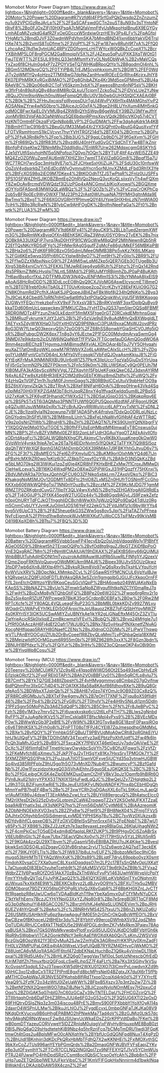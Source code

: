 Momobot Motor Power Diagram
https://www.draw.io/?lightbox=1&highlight=0000ff&edit=_blank&layers=1&nav=1&title=Momobot%20Motor%20Power%20Diagram#R7Vzfd6I4FP5rfGxPQkDwsdp2ZnZnzumZnu1u92VPClGzReJArLp%2F%2FSaSCAFswdGCTn2puST8uN93v3sTYntoNFt9ivF8%2Bo0FJOxZIFj10HXPsqA7cMQfaVmnFtfyUsMkpoHqlBnu6X9EGYGyLmhAEqMjZyzkdG4afRZFxOeGDccxW5rdxiw0rzrHE1Iy3Ps4LFv%2FpAGfplYHgMz%2BmdDJVF3Z0wdmWPdVhmSKA7bMmdBND41ixnj6bbYakVD6TrslHXe74%2Bj2vmIS8ToDfme%2F3VoPf%2F%2Fw187wjy8Ruhl9f7xA%2FfQ0LzhcqAe27Ad1w3ytnUAC4RPVZDGfsgmLcHiTWYcxW0QBkZcCopX1%2BcrYXBihMP5LOF8rgPGCM2Ga8lmojpIV5X%2FJ4Zeuo5qPuUPXK3XqTWOtG1FwJTEWTT%2FESUL91HhLQ33ehMfsmYxYyOLNs6DbWyA%2B2yMaVCQsYxZxo6f8CHuIn0g4xP7zZPOYVSeTQ7WHKqBRpoQtYp%2B8godmOI4nhL%2BGm512lMDkrqCQ%2F0TYjPB4LTrEJMScvphkxiomJtt%2BGW%2FEF0WdJjTy2qWM1YQy4oHzo2T7MX8wG7dpNeZanlHvwIROEcEGrRIhx4KcjrxJhIY8EK07ElPhMRKXyRGxiBjMAO%2FDg8GhibAZKp4Kr3Md5oxGPMmd%2BU4aRAeV8C%2BQo06p8j2CToFV6Skzjm3vbX%2FaweosBhzn6nNP5sV%2BKHw3fIrFt4n89pXgQBy48qn8M8RcQLkuUTcjpmTZcko5uZ%2FjDVxLUe2YJNwJ8QuJOVm9isnWech0nuWqeFpmpQfUBcU0V3b0wbGUHXStQICXAEAj0BFC%2B0k%2B%2FHnJlxcqisFplRyopsDUrTgUl4WvPVX6H1lx4MAMGhsYivP2AOSANwZYrw4wNS0brp%2BAjceJcG0xFA%2Bge2iH8LUYnXum4IMH5nkGodM0CBFwrXaiEL0VVMUBg4ZRWBjQYhSWgvB6geWoEY39BZU3MYwJfhYJonMVBtIi3VqFAb3OaNhWjoz5QE6bdsnRPmsXpyVQdk2B6jcVKOg57j4CVTHzKNTOmtn6FOkzqlFVQnN8pbBLVP%2FGuIDMAt%2FFw3dgAgKdrk1A4KB78iBmIH1TIpC916rB%2BeuGU1M33Ma64Xr2YXSjQPnt0v4butG4QuoXyxfYjfLFOTVRsmHromS1IkCVcyyr7hyrYVHTRGf214d%2BTX04%2BOrmz%2BGPuoP%2FfvA3Rn8kPh%2Fop%2Bjb3UG%2F9gqLCb9bD%2F9fGeXym%2FGHm%2FtR69lQv%2BfR83fU%2Bvzd6U40nHYudGvGCYSdChTY7w4BTjkZnir8bnfgP4VseKIw27BNmM9xZ0ddIljdIoJ7EnWR7Urw262MdqxcgmG8SKYhSZJe1dYUtfjSsjvhoHN15q5NPqfozi7Q0yo7tOQn%2BYTUF4ItF4zvWEI5ZZE49MQ4ZzOZGfWuZqmFAU6mW7XHIZ3Irr7wmlTT4ViIZq6GGm8%2Bpqf15a7UWC7TRCH7wvSqc3mHs9VE7jq%2FJCHxeSxHXiZiJA7%2FSdU30c10nfswWOqZoV4vdsqrkbZTxhEdDcdWlyOymnubYncn5orNUnvXZMdLzFbd3Rh1X3Yed%2BtFcXOS98q2iEO9M7DKex4%2BtKOOdhTfZJSTwPtqR%2Fnlz0UJSPFs3PS1OSFW4ZfHSJlKOBZBmtEg2OhRVQo2NeoQ3vcKoQLsiixsVyTh4wFQXmY8ZwDcAv8rcmdVDWQdzf3l2UzPGp4xANCGmvLbIKioXyowsI%2BGQXmedOYYoI5FASpn83MWIQQLaWBQz%2F%2FQOZb%2Fy%2FvCzjsCrOKPhCp2ob5vBFRp0Ec9WyOWXFTMJ23Ph22rAst0WUhuajNA7f9YMH3gItnMda9EBwTmq%2BxgT%2F66XGOVGRHYfPImveQ0Y4IUYpjeSHXHlnLzN7imWIA007cjHi%2B9o3RcRwN%2B1ybCw9AHFOgDK%2BnjlfnjNeePaGa%2Ft0%2Bnwtk%2FLUA3%2FwM%3D

Momobot Power Diagram
https://www.draw.io/?lightbox=1&highlight=0000ff&edit=_blank&layers=1&nav=1&title=Momobot%20Power%20Diagram#R7V1td6K6Fv41%2FdguCK9%2BLLbTued2erqmXWfm3G%2BpRmWKxBvjqOfXn4BEhKSKCiRaZ3WtgU0SYO9nv2TvEK%2Bs7njxQOBk9A33UXQFjP7iyrq7AsD0HYP9l1CWGcWwM8qQhP2MlhNewn8Qb5hRZ2EfTQsNKcYRDSdFYg%2FHMerRAg0SgufFZgMcFe86gUMkEF56MBKpP8I%2BHa2o6%2FdK6F9ROBzxO5tGdmUMeeOMMB3BPp5vkKz7K6tLMKaro%2FGii6KEe5wvq35fPri6fjCCYlqlw8h9eO7%2Fmt9H%2Fv0iIo%2BR9%2FU%2Ff1wDZzXMbxjNsjcG9l%2FZA9Ml5wLqM6Zkp5jQER7iGEb3OTUgeBb3UXIrg53lbR4xnjCiyYi%2FEKXLTMJwRjEjjeg4yq6iRUh%2Fbhz%2FnQx142Rnd4ts5PRkmZ1MKcHvqIsjTNLntL58Mdi%2F9RUuMYtRBjimhZbJP0aP4BuKAth7H6avIBss6crfXsL2jDTFM9JDW3jN4QvJENFtMlm1S3i%2BcYNMqA8IjxElS9aAoAjS8HcRqDDD%2B3DdLocEO8hQsQ9CXJVoMG6AswEIcyscmETI8meOm%2BT0781rebf0rAijTbA0L2TT0UvKnlope2cqZVcrKZtyY28EkFKUjO9G7G2CN8KOhsmRd2PcfhXJAlaKSJiPQopeJjBl4ZwFBkWpf8j234hQtNjKp%2Byq37nJ9CeLK4Cbedl57qRN7nlHGw6at6tfg3xtPOlaQQrqkWvLVgU5FW8KKqqgpZUGWvYFEQciYrekzbpFnXV9xiF7lrXxsV3B%2BnRKVmWF3qxfDplbQuByo9kkaTDd606mUcLgaswckev3PMKUCZbsJYyHTDyJQS37gm5IerOQSq8FBMF3RDR0IMDTz4PYzunZhk0LkEdznY5fmMX5Ftge0rGTZ0RCxkdEMtrhnsGqai%2BMRuzFvkrumkYJitY2Jd%2Bj%2Fy5zVJe9sE9y8uAdMHvQxBXWpgIdLTTAEYyx5ZdyWWXHaO7o0YxjtH0VQD9P6NknCj3PUAI9xxaCMsWJ2ovdPRz8oG3DW7fLtwQ03keoxyQSh72pGO9%2FZ68hSS8pnwbYGiaSHCVOJtfq5jOxR%2BjpPubgcDW2K6px7Tn8g3yY6JEctw2P1FGC00MdydmArvaSwmGg43NMDjl7e9jkdzrb2jcDUW6jNQiaNIdtTfFPVQx7FTGcgefauDGAmQGodWO6A9mm4ezo8lEChz8THgymqJnMjBimsdMXylALXDhOAqr4bTpJ7VY5OHvqahiwuXaZ17atOmBzgWKLoqwM7lR1WbVXZo6LsAWteCAIxSLcH%2B%2FvZDqgo1YUdMIFynVCp1VD64nLXrMYs0VFcqsqkl7VbFdQJOvaAsmKkjuJ8%2FiGKYtEgKFrMsA3tNMiNRXBU9Uir6oW1Z57PkrK3llpUccrTgzVa5GjuDx5YlrUqahFjl5rGz1xrmN2Pk2BZFP0knm%2Fn1c59k0m%2BLUWSKqCy9Qr0PEUh7MXIB0MJFA3kA5byScsWNiVVgL7ZZXqyhh15FbUeKFokkQkeC6ZJ3dxnAYIRMN4xAL6ZYw8sXz68HR3ilEK2CtM2d9sGEbTKWuz8mdZtdfsj%2FuWQ%2FyY4zHsQx1V0PZ1m1h7pzMl0FJnmnGqgg%2B0RB9olCCxUtujV9qbHeFOO9aBSZ6tjXVgnviZkQk%2BzTRnA%2BXeF8NIFaH6OrAi%2Brep0Hrw43Vkd4Sqx0pIMd70jH0j1FKPZjSAM3bT8cHJqqRZ8nxY4g1ffyadXwIdq5um8L2PBq5SUi27xKqK%2FK6ydf3HharidCf1WXxS2T%2BDSaUGiipO3S%2BKqkpRqy6Eqj%2BSPk5TxST6j3AQMsp3PNNTFUWf6QGPU5Qpoyl6zdfAFJjFRgonU9QKo4QZjuWIJsuWMAk0xiRx%2FcBrAJQyyRRiWuVcci6LAPYxvTxNt%2FsDNL2CJE%2Bc1lzql9yla1N2qowunp7VBF1ADA5PvK4jfrqlvq7DdxQoODRLqUNzLcGhGYodmi3hSFtfUW%2B1M8msILUnh%2BxFeLhNaWvfGlf4tAF4zWTTRdCV9q2p0sNrIZfIWb%2BhsH8%2BsZH%2BZDAQTN7LPKS90UmYQtNXbgrFVY1XQGQVe0Mq01OulTGOE%2B0fhFFUIsEoHMbstMf4lmwaEyT8Cnswus0ujMN%2BP%2FrIyBZFVIMMxI0EZF8St2pnLbFUdH3GAujYgqOTZAEkAijvllOfoxODrtdAsgFci%2BGALWQBbNXhgCPLAkjmvC1yyRK8kXIuuaKneg0kOwW0GVqWlnV4ynkk1hleA7eCw26Ta764ElDirNvlm5j1fQ0kK2TaTFYK7lQ9l8SI5ozdqQhTWYWrXQF8qnhG1AD1AhDjmbOO6X39RMAn7J9FBKYhhGJtyuD6v7%2FG%2F3t7%2BsMfEO%2FeI6ZrPXmyIulD%2BuKM9orIOIxhMkYQ4d67IJnpPBxHcMX9jZR0wq7eKIz6j3CJZ8kbTCnsvfOzYIRJ%2BA9rD3N5QkKzZBdw5bLMO70kg2W3IWjKuj1zqZgl0je4KDR8hFPKHxBHEZxMw7f1CroxJMMwDjCleHwlLceva%2B116KO4WxdPM2xO8XwZGPjPWGxJl31HPQqzfY75HXnxj%2BdVJMVAR3a70t1gxJQphhQFCU6O3ZFNjkp5xbkLrm7ZAxpVDko%2FBiC3KfsakggNqMSMJOv12GDMfITx8DFtc2fnlO8ZLxMSZn0HUfrTOSNmfFCcGhoKKXxb606WkWQP6gTsj71NN0nYOuzBu%2BzczM%2FZX9KcMJDG7F1gmMIRMZTP0ZRKgbrdCuyG77IIip1Y3QLV4wyXvN5%2BgYg2EHGAYogAIIGItRdEsg%2FTj4OGjlJP%2FfXK45pgW2TUGDz44v%2Bd8Ggq9AGyLJS9FzwkZefzh0pjiOhURYTdFCJkOTfngghliDCBch8iWwXh7gWJzQ1QPo9DaQ4TdlUz0Rgm5CnmCybUYYJvmKJuOiIm1JOS1j6YeFjt22ekG%2FVdJiM1z1cl9byWrYYs4byq5iV6UpC3%2B%2F8Z5heup6kG3SZWw5gs8ov5Jlpj%2FIaTAZ7xPFneaNyFcEjgmA%2FPHnd1hw8qhnokWJvMtWXKuf7uWoCC5TsiFMzy99kVsMBO819BXqXD8h%2BTtu7%2FBQ%3D%3D

Momobot Battery Diagram
https://www.draw.io/?lightbox=1&highlight=0000ff&edit=_blank&layers=1&nav=1&title=Momobot%20Battery%20Diagram#R5Vpbb5swFP41ecyEbQz0sUnbVdqqqWq1y1PlBhfYAGeO05D9%2Bhkwt5h2TErqpOQlPp%2BvfOd8tg9iguZJ9pGTZXjDfBpPoOVnE3QxgRAC7Mm%2FHNmWCIAAlUjAI19hDXAX%2FaEKtBS6jny66jQUjMUiWnbBBUtTuhAdjHDONt1mTyzuzrokAdWAuwWJdfRb5IuwRLFlNfg1jYJQzexVFQmp2ipgFRKfbVoQupygOWdMlKUkm9M4J6%2Bipex39UJtvS5OUzGkwz3fpDP7wb6dXn8J8fXtp4fH%2ByksR3km8Vo97wQ6sRxv9sTksHLVYquYcH6vWVUxXRV%2BOpcNkLXMmkpZCvL%2FG5awR5YPMCNCUL6VpYuIBJwk1QRypeUcZQ9FUj0dFDTL8VAksQRA3eSZcln1IgmgplbGJGUJFcXkqoOrnFFFI1L2pnEtchQWttzqYBVRKpqCeuSGcVlQpP%2BHA6owbz049WUAKpNxEbKApSS%2BbNAZZ%2BvUp%2FmwlrSaNp8ZWyquflIhtkpNZC1Yl0maReJ7q%2FwjH%2BoDxMq8yNTQhbGtjFQ%2B8Pe20e6W202%2Fwqo6rgRnv2r1oBqZs5jx4pnR1ZUlf7WPcwpe97BkjK35gr5CrdpnBOEBFa%2B0w%2F0Rw2lMRPTcXcfe%2FY80AQL4VQLueagFRuP23G%2BbMBL0bkkKDjZy9927WLyuWOqdrCUWAPvEYh1KLEDj5OjFArpicYeJpU8auoz2KBZ7oFiQSbHYpyMWZF4s0KRYrI5Y3IOK5UCSwAMlYZuUBNYkAe1jkYR2gLjGNaEftxM45OrZ3ZVTluZieYrieAcicRSk0lxIiqjEZzmBkcwmzlVFEvl%2BobQ%2B%2Brvq24MHgIe7u1LPfRf0OAAczAH6Fj4dEf2Oafr17WJU8Q%2BNx78z5viHxuPfNXknetfZNvAGXpcgNHlfqpap5RAYH8GNaefCZENs%2BsJ0dnqCOZGMu%2FLjPwVThqwpwVTLPAnBYOOCgUZfUb2DrBvCoeeI1R8ZbyQLqMmiTLyPQhbaQeIa18XIM2%2BMejzwlldfOOrMGzum6R955m0bj%2F9RZ9628fh3xxX%2F8Gzn3bdn%2BNUH1BPfdxz%2Fu%2FQjYJr%2Bs3HHv%2B0Z3oCQnseOKP4xOBj90mw%2BYivqWp8Cosu%2F

Momobot Teensy (MCU)
https://www.draw.io/?lightbox=1&highlight=0000ff&edit=_blank&layers=1&nav=1&title=Momobot%20Teensy%20(MCU)#R7V1Zc9s4Ev41qso8WIWD56Ot2E5q493seCbHvEzREi1zIokORcf2%2FvoFREIi0TAPi%2BAh2VOjiBBFUv01%2Bm5gRCfLp8vIu7%2B7Cmf%2BYkTQ7GlE348IIZbpsH%2F4yHMyggmmycg8Cmbp2G7gOvifnw6idPQhmPnr3IlxGC7i4D4%2FOA1XK38a58a8KAof86fdhov8Xe%2B9uQ8GrqfeAo5%2BDWbxXTJqIrQb%2F%2BAH87v0zo74YOmJc9OB9Z03Cx8zQ%2FR8RCdRGMbJu%2BXTxF9w4gmyJN%2B7eOHT7XNF%2Fiqu8oX59flldH46%2Be%2FPp4%2Br2Q%2FvG8U%2FT0hylV%2Fe4iH9vSNiLdj1zm5Ddln21PFzSgnr50MoPjhZb3A6ZSdQdP%2B0%2B5C9m%2FN%2Fr8JleBPyC%2Fzh%2B6v1M3vz7mry52%2Fi6uwxkxskp6cU2t6LxP4TH7%2BLlws2gNnbdRyFP%2FxJuAgjNrIKVz5%2FlmCxkIa8RTBfscMpI4vPxs9%2B%2BVEcMDxP0w%2BWwWzGb3P2eBfE%2FvW9N%2BX3fGTsy8ai8GE18znF0PaxsiROqc6v6T9lhlKSX%2Frh0o8j%2FnPTT08oTfFPJ4CYEI87ZqJmespdhpGMdMxL%2BXe%2BvfQOY%2FYmhbkG5FQBuUT9PBVUdMoA0wCRtj82pRGhkEjYUhHJ1kUlQgFV%2FBkTDOlhGMV34TxceYvz3ajEPbtzPoXhfUqtf%2Fw4fk6lnPcQh3laMhJGz9%2ByB9%2F5xca2KY7fP6VXT46et0ezUy7sdvOAjVwE%2FDcXc%2FI6fIimfgEhjFTmetHcjwvOwykbcSoVYh75Cy8OfuXFqwq%2FzVfZr%2FKeMyfch8EqXmeu%2FJkP7FgJ2yTHSgYx81Kx7HxsSryTPMGOk7Y%2F5fXMZZRPQSG1Pnk3%2FuJzuA7iIOTSiwnVOFxyeSjUCYd35q3vtnwHJGBWSo4Ivd385RlPFpIxZ9hU5gq1h5O73vMnXD7Nub4f%2BwumcyP%2BzfGafdNb%2FJ0w1FoczjdzohkxgQ03j5VhAjEhhrJSguoSEsJGKQKSE%2BC%2B%2Bo%2FfGjLejbgCKiSK4eZlp0EMKDuxDamCtZHFVBkV3pJz1Opmfb9hBlRt6OPVn8JkuIl21sIrryYPXX53TNXlX1SHuFwdLqQJC%2BwQeUZv7ZHqlgtkp2L2LJ9h3TGLBZiFjumXwRiE%2BxJeuEUISjKFvUN0oWADFK7fnx4bCEbHIDgQhMmnYwPB7hgEF4Bw%2Be%2F3xwYCRh2jgDGAoXXL6oTkLStKoLmJLapQlvrIAuM1X86vJ4dsw1T3EirAMkbZvwLfcz%2BUYIjl89ergcuQ%2Bt4atscEIcc07M2rlXfesDt2kG25zDvbvGLotpjm2CaW4ZrpqwpTZ2xY2KSOeNUFKXTZzaEbqa9AlBYhatIx3sLJX3sNKPQ7hq%2Fnm56jDsM7CyjtM6IE%2BjAAzreomiKAZObNHNOEklhXVO3xg%2B2ZPx8w%2Ftet9%2FBH8NeX04%2FnigTFVz5DAJhtxOOfgvhb5n0SjSdmergLxvMDEYtPHlSKg78u%2BC7svWz0XUkzsxBiNDYdy8ihfCLgqxeOB%2FFzOXVDBfeISySPnn5rxxl14%2FpENsbT%2B7wU1y85Px%2FXB98%2BkZJ2JzKzh7e3az8eyaxeLzegRBIaGsL26KlaUjhagNWrZ%2F4cmPkjCscTO5qED4xdm8dDfapIqLRKfZUKP%2Bt9PHgvDCiSZoABrSxV6EUbBhiGIc%2F4uw7Ubx7SEacVQhcXo0yi%2FIT79HSUy5YzL2RUli5nR5%2F9KGAk4zxQU29XTIbvm%2FuGasmV56vEBIlBAZRtU7oJK4Kjke%2BvesIbkwkSxti3DSO4Ls0ZbgayCi03fvB6rshac2ryUT1cIZs6wotr2AQ7sdT3eckEKzl%2F79IKJY0FLTIs%2Bp%2FIW837Ib8uLhyEUFZ%2BobzoMkl5pc9hiC6nmugq53bHrMTtjTEYAQzWmXsK%2BOts89%2BLjqtF7dryL69ppbo0yzX0smtFmdohX0vsaCC7XXa0umC8LXsxljDqqdgsO7m2LP2c17BTsSnQMvOpUXKaYL7aCtupqbDl83EbCtvuheTcehb9t%2FdAzMSVVGlT9p6t9jZeZB9b%2FVxa2WdbrZZ1V6PwsROfZOt51AkX70zBsZkTh6WicFvyPV1463UwHWWrvpVcPplYFmrYYHyByQVToLFjiJyPiKZaqQ21t%2B41QYXGWLpKVbNSnlTYxONqhmXtaUWxuq7kxXklf4E9W%2BEXKCk8vyz2LdBJvy0O9Ye%2BFXUTHx5u2MBVGDMObqrqt79DZYXO56tpOPOPgRLVhiQJX6vGabR%2F6BbKH0XZnLJvCTfRt1RgaebzR8eUwUCw6qTVDAaBIdKzhTf9wYbeXa5mvx0uFCfYMvNYuDCXZ1ktYkFhEenv7BczJCYHjYNpjG3XxYZJNq80r8%2Bp7eSregBI3RT1qCF8MdqG3p0dNohuIYj848GACO267%2BxrzHVhKJ4eNIqSLU0NDEVim%2BpJRHj6UEZV4hYrQndF%2BeAq%2Fc%2BNRHVMS4257txuU%2B6nZLNKUZq6UZ26USM9USAHlkh1Fu6pz9avjwApguFlM0E5h2rGhCrOkQqBcWffEOl%2BxV6wCBzw0fBKhqceU2tBHEbr3du%2F8YbhYy99ercpDWfnbX5V9ZJqdZMmOqTUDAURHJCCe8XkTTNdDU5e29Wj4PDGLdn9mZK7yMxRkm3Pajev78AoyaBUSA%2Bkvi7GkS0WpMkywqbyPlotFxvGi95UUD0VJKdDO1dBFVbYGh6klRqR9vSWpbwVITCA2GonktNNcY3eRcAaEfWOXdXAb0Qn7LsKmJ2WSVVdBczGlsQ8OpzW421Y3EtOyMuA2SJw2ZmYgDk3AGRmsYrKK1PUy0XmZadFIFH0LVZRMPUPaLGKEq4t4A0IWxeLVSgfUIQdB7RYRZM4DHyxCjWkMO%2FZ88UqtCA6yMUq1IASAGjfF6tof472dbEKNaLHuchBoZ1Q6ku4vVnlwDL11IbKqxaI%2B1Rd5UA6v7%2BrHLiKZQ6g0TwggVavTM10oL5ptUzNhescbOfrEdDfUriM7dIfZh7fmuxfbjzQGFoqLcSwRLihpSZ7F4aFLt%2Ba7Ks3XSGihy1kVSuXcGvqshf3qdplL52vJ3TpwojXW5d9H2WXU012lXO7I3lCmrPxLowdvnXZd9hlj0jHjC3xo12xBqCx1jTR2TPIPntE8gxFd8bcMPrsNel04BZgtxJX7duIX6rT5fPbaMTHCDqAbWa7JR3NVE5DPKqhsb8lfjRdTfxoq12cqjXd4rk0d%2FY7XYrcfEVeaQ9%2FzfK72o34zWtU0IZeUaWWt%2BFbxB5Xszv37p3nt2p2w7Zi%2B%2BetNf2tNX2QremW0O7dtaZjBJNe%2BJiCzopNvloNOmMEsy7H2pxuCdOqq%2BZ0jGAK5q07nblG7nC60zGCaZy39vTNTELDaU%2FHCGZcjrQ%2F3TIIlIrtqqhOnb6DaFDHiZ3RfmJUU4e6FG2oG52oG%2F3Q5UG6XTI22pOxD69FHQtrvDSlgZNq3z3m034iscou48PrE%2BmyS900FPXbbbYIYoXfOyA114s2daxrO4WSPnULMw%2BlkuJrLhIOJ%2FygdEcvxL0mbpGNFaTJKJKa08V9NKdgDrKVucvu9B6oHhgEPABMO2hPNwkMa7Tad4oV%2BzGJMjz0Ltk57dchhy9AkgNDRNxWwxcF2w8dJSIUwyUcWkaEDsZ2GrKPPVdtDaBo7FKel%2BwB0pmDTYazeuCORVyweY5lDZZRnIqM0ulqgVixFWyHy8HsuxpME8BqB0ztDBlSJNoQ6aO29sHsdtetehKjB9Nbz4q5hrRzriFcq7bCMgTmDRU1iwdj3FGpKtmwOt4tGqs2u4BplsMFwO0cANXqhYe%2BYbfUcGdQGNFpd8NuxT4XgPzDi%2BhUidI1BKnhiiri3dKDcPkQRxHbMbTFdhQ7X2wKKNHEj%2FxlMOXvthSC9bkXvCoZJTUs996anYEYbPGmQrds%2Ba2DmaqGNFWJBVFVFsEapjZYKyz6p3utOFsynIhY%2FTCrR7CCLNQ2tNGlQpI7zx9NFFEXYQTJ1yV5YCImWUsPTRJ24PJwwPO4HhDpdSRzCCsmt8ocIlQbSjC1csoOeYcAh%2Bpb8n%2FPuHq7upZETQtGbp1WE1UUFkirVibsC%2F1KmVFlFGqkHixNnnirm4d1bwkINqaBWqkhErLDKAzjbDiAW59X4cznZ%2Fwf

